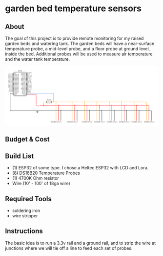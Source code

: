 # garden bed temperature sensors


## About
The goal of this project is to provide remote monitoring for my raised garden beds and watering tank. The garden beds will have a near-surface temperature probe, a mid-level probe, and a floor probe at ground level, inside the bed. Additional probes will be used to measure air temperature and the water tank temperature.

![circuit diagram of garden bed temperature sensors](001_garden_bed_temp_sensors.png)

## Budget & Cost


## Build List

- (1) ESP32 of some type. I chose a Heltec ESP32 with LCD and Lora.
- (8) DS18B20 Temperature Probes
- (1) 4700K Ohm resistor
- Wire (10' - 100' of 18ga wire)


## Required Tools
- soldering iron
- wire stripper

## Instructions

The basic idea is to run a 3.3v rail and a ground rail, and to strip the wire at junctions where we will tie off a line to feed each set of probes.
